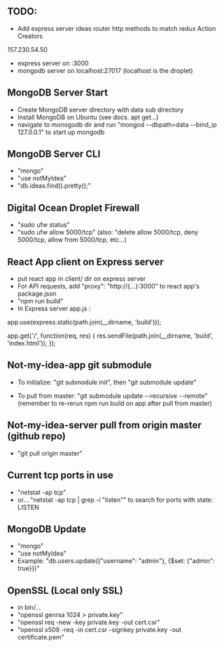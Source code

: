 ## TODO:
- Add express server ideas router http methods to match redux Action Creators

157.230.54.50

- express server on :3000
- mongodb server on localhost:27017
(localhost is the droplet)


## MongoDB Server Start
 - Create MongoDB server directory with data sub directory
 - Install MongoDB on Ubuntu (see docs. apt get...)
 - navigate to monogodb dir and run "mongod --dbpath=data --bind_ip 127.0.0.1" to start up mongodb
 
 ## MongoDB Server CLI
 - "mongo"
 - "use notMyIdea"
 - "db.ideas.find().pretty();"

 ## Digital Ocean Droplet Firewall
 - "sudo ufw status"
 - "sudo ufw allow 5000/tcp" (also: "delete allow 5000/tcp, deny 5000/tcp, allow from 5000/tcp, etc...)

## React App client on Express server
- put react app in client/ dir on express server
- For API requests, add "proxy": "http://{...}:3000" to react app's package.json
- "npm run build"
- In Express server app.js :

app.use(express.static(path.join(__dirname, 'build')));

app.get('/', function(req, res) {
  res.sendFile(path.join(__dirname, 'build', 'index.html'));
});

## Not-my-idea-app git submodule
- To initialize: "git submodule init", then "git submodule update"

- To pull from master: "git submodule update --recursive --remote"
 (remember to re-rerun npm run build on app after pull from master)

 ## Not-my-idea-server pull from origin master (github repo)
 - "git pull origin master"

 ## Current tcp ports in use
 - "netstat -ap tcp"
 - or... "netstat -ap tcp | grep -i "listen"" to search for ports with state: LISTEN

 ## MongoDB Update
 - "mongo"
 - "use notMyIdea"
 - Example: "db.users.update({"username": "admin"}, {$set: {"admin": true}})"

 ## OpenSSL (Local only SSL)
- in bin/...
- "openssl genrsa 1024 > private.key"
- "openssl req -new -key private.key -out cert.csr"
- "openssl x509 -req -in cert.csr -signkey private.key -out certificate.pem"



